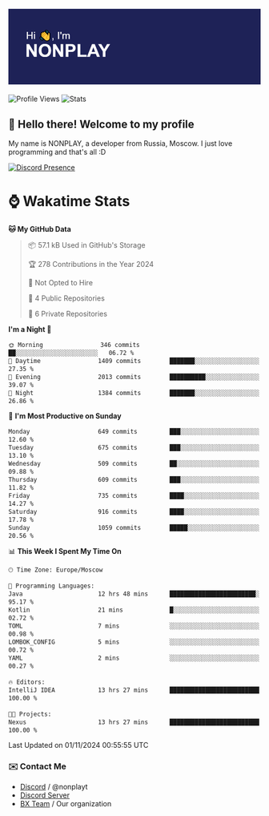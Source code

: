 ![Discord Presence](./header.png)
<br></br>
![Profile Views](https://komarev.com/ghpvc/?username=NONPLAYT&color=blue&style=for-the-badge)
![Stats](https://img.shields.io/badge/0%25-OPTIMIZED-orange?style=for-the-badge)


## :wave: Hello there! Welcome to my profile

My name is NONPLAY, a developer from Russia, Moscow. I just love programming and that's all :D

[![Discord Presence](https://lanyard.cnrad.dev/api/597087584090587177?showDisplayName=true)](https://discord.com/users/597087584090587177) 

# ⌚ Wakatime Stats

<!--START_SECTION:waka-->
**🐱 My GitHub Data** 

> 📦 57.1 kB Used in GitHub's Storage 
 > 
> 🏆 278 Contributions in the Year 2024
 > 
> 🚫 Not Opted to Hire
 > 
> 📜 4 Public Repositories 
 > 
> 🔑 6 Private Repositories 
 > 
**I'm a Night 🦉** 

```text
🌞 Morning                346 commits         ██░░░░░░░░░░░░░░░░░░░░░░░   06.72 % 
🌆 Daytime                1409 commits        ███████░░░░░░░░░░░░░░░░░░   27.35 % 
🌃 Evening                2013 commits        ██████████░░░░░░░░░░░░░░░   39.07 % 
🌙 Night                  1384 commits        ███████░░░░░░░░░░░░░░░░░░   26.86 % 
```
📅 **I'm Most Productive on Sunday** 

```text
Monday                   649 commits         ███░░░░░░░░░░░░░░░░░░░░░░   12.60 % 
Tuesday                  675 commits         ███░░░░░░░░░░░░░░░░░░░░░░   13.10 % 
Wednesday                509 commits         ██░░░░░░░░░░░░░░░░░░░░░░░   09.88 % 
Thursday                 609 commits         ███░░░░░░░░░░░░░░░░░░░░░░   11.82 % 
Friday                   735 commits         ████░░░░░░░░░░░░░░░░░░░░░   14.27 % 
Saturday                 916 commits         ████░░░░░░░░░░░░░░░░░░░░░   17.78 % 
Sunday                   1059 commits        █████░░░░░░░░░░░░░░░░░░░░   20.56 % 
```


📊 **This Week I Spent My Time On** 

```text
🕑︎ Time Zone: Europe/Moscow

💬 Programming Languages: 
Java                     12 hrs 48 mins      ████████████████████████░   95.17 % 
Kotlin                   21 mins             █░░░░░░░░░░░░░░░░░░░░░░░░   02.72 % 
TOML                     7 mins              ░░░░░░░░░░░░░░░░░░░░░░░░░   00.98 % 
LOMBOK_CONFIG            5 mins              ░░░░░░░░░░░░░░░░░░░░░░░░░   00.72 % 
YAML                     2 mins              ░░░░░░░░░░░░░░░░░░░░░░░░░   00.27 % 

🔥 Editors: 
IntelliJ IDEA            13 hrs 27 mins      █████████████████████████   100.00 % 

🐱‍💻 Projects: 
Nexus                    13 hrs 27 mins      █████████████████████████   100.00 % 
```


 Last Updated on 01/11/2024 00:55:55 UTC
<!--END_SECTION:waka-->

### ✉️ Contact Me

- [Discord](https://discord.com/users/597087584090587177) / @nonplayt
- [Discord Server](https://discord.gg/p7cxhw7E2M)
- [BX Team](https://github.com/BX-Team) / Our organization
